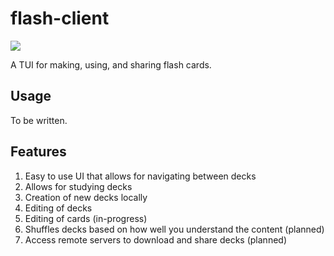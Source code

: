 # flash-client

[![](https://tokei.rs/b1/github/Peter-Lande/flash-client)](https://github.com/Peter-Lande/flash-client)

A TUI for making, using, and sharing flash cards.

## Usage
To be written.

## Features
1. Easy to use UI that allows for navigating between decks
2. Allows for studying decks
3. Creation of new decks locally 
4. Editing of decks
5. Editing of cards (in-progress)
6. Shuffles decks based on how well you understand the content (planned)
7. Access remote servers to download and share decks (planned)